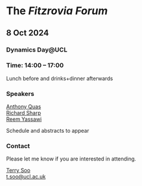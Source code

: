 <h1 id="the-fitzrovia-forum">The <em>Fitzrovia Forum</em></h1>
<h2 id="oct-2024">8 Oct 2024</h2>
<h3 id="dynamics-dayucl">Dynamics Day@UCL</h3>
<h3 id="time-1400----1700">Time: 14:00 – 17:00</h3>
<p>Lunch before and drinks+dinner afterwards</p>
<h3 id="speakers">Speakers</h3>
<p><a href="https://web.uvic.ca/~aquas/">Anthony Quas</a><br>
<a href="https://warwick.ac.uk/fac/sci/maths/people/staff/richard_sharp/p1/">Richard Sharp</a><br>
<a href="https://www.seresearch.qmul.ac.uk/ccs/people/ryassawi/">Reem Yassawi</a></p>
<p>Schedule and abstracts to appear</p>
<h3 id="contact">Contact</h3>
<p>Please let me know if you are interested in attending.</p>
<p><a href="https://tsoo-math.github.io/">Terry Soo</a><br>
<a href="mailto:t.soo@ucl.ac.uk">t.soo@ucl.ac.uk</a></p>

